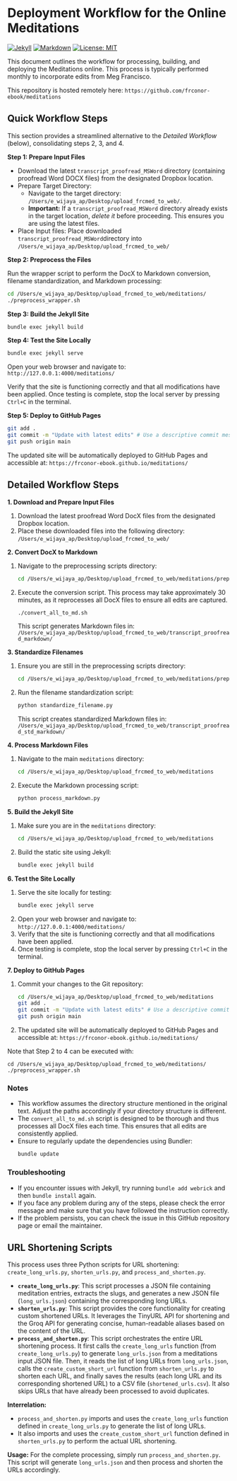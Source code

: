 # Deployment Workflow for the Online Meditations
[![Jekyll](https://img.shields.io/badge/built%20with-Jekyll-red.svg)](https://jekyllrb.com/)
[![Markdown](https://img.shields.io/badge/markdown-%23000000.svg?logo=markdown)](https://www.markdownguide.org/)
[![License: MIT](https://img.shields.io/badge/License-MIT-yellow.svg)](https://opensource.org/licenses/MIT)

This document outlines the workflow for processing, building, and deploying the Meditations online. This process is typically performed monthly to incorporate edits from Meg Francisco.

This repository is hosted remotely here: `https://github.com/frconor-ebook/meditations`



## Quick Workflow Steps

This section provides a streamlined alternative to the *Detailed Workflow* (below), consolidating steps 2, 3, and 4.

**Step 1: Prepare Input Files**

-   Download the latest `transcript_proofread_MSWord` directory (containing proofread Word DOCX files) from the designated Dropbox location.
-   Prepare Target Directory:
    *   Navigate to the target directory: `/Users/e_wijaya_ap/Desktop/upload_frcmed_to_web/`.
    *   **Important:** If a `transcript_proofread_MSWord` directory already exists in the target location, *delete it* before proceeding.  This ensures you are using the latest files.
-  Place Input files: Place downloaded `transcript_proofread_MSWord`directory into `/Users/e_wijaya_ap/Desktop/upload_frcmed_to_web/`


**Step 2: Preprocess the Files**

Run the wrapper script to perform the DocX to Markdown conversion, filename standardization, and Markdown processing:

```bash
cd /Users/e_wijaya_ap/Desktop/upload_frcmed_to_web/meditations/
./preprocess_wrapper.sh
```

**Step 3: Build the Jekyll Site**

```bash
bundle exec jekyll build
```

**Step 4: Test the Site Locally**

```bash
bundle exec jekyll serve
```

Open your web browser and navigate to: `http://127.0.0.1:4000/meditations/`

Verify that the site is functioning correctly and that all modifications have been applied. Once testing is complete, stop the local server by pressing `Ctrl+C` in the terminal.

**Step 5: Deploy to GitHub Pages**

```bash
git add .
git commit -m "Update with latest edits" # Use a descriptive commit message
git push origin main
```

The updated site will be automatically deployed to GitHub Pages and accessible at: `https://frconor-ebook.github.io/meditations/`


## Detailed Workflow Steps

**1. Download and Prepare Input Files**

1. Download the latest proofread Word DocX files from the designated Dropbox location.
2. Place these downloaded files into the following directory:
    `/Users/e_wijaya_ap/Desktop/upload_frcmed_to_web/`

**2. Convert DocX to Markdown**

1. Navigate to the preprocessing scripts directory:
    ```bash
    cd /Users/e_wijaya_ap/Desktop/upload_frcmed_to_web/meditations/preprocessing_scripts/
    ```
2. Execute the conversion script. This process may take approximately 30 minutes, as it reprocesses all DocX files to ensure all edits are captured.
    ```bash
    ./convert_all_to_md.sh
    ```
    This script generates Markdown files in:
    `/Users/e_wijaya_ap/Desktop/upload_frcmed_to_web/transcript_proofread_markdown/`

**3. Standardize Filenames**

1. Ensure you are still in the preprocessing scripts directory:
    ```bash
    cd /Users/e_wijaya_ap/Desktop/upload_frcmed_to_web/meditations/preprocessing_scripts/
    ```
2. Run the filename standardization script:
    ```bash
    python standardize_filename.py
    ```
    This script creates standardized Markdown files in:
    `/Users/e_wijaya_ap/Desktop/upload_frcmed_to_web/transcript_proofread_std_markdown/`

**4. Process Markdown Files**

1. Navigate to the main `meditations` directory:
    ```bash
    cd /Users/e_wijaya_ap/Desktop/upload_frcmed_to_web/meditations
    ```
2. Execute the Markdown processing script:
    ```bash
    python process_markdown.py
    ```

**5. Build the Jekyll Site**

1. Make sure you are in the `meditations` directory:
    ```bash
    cd /Users/e_wijaya_ap/Desktop/upload_frcmed_to_web/meditations
    ```
2. Build the static site using Jekyll:
    ```bash
    bundle exec jekyll build
    ```

**6. Test the Site Locally**

1. Serve the site locally for testing:
    ```bash
    bundle exec jekyll serve
    ```
2. Open your web browser and navigate to:
    `http://127.0.0.1:4000/meditations/`
3. Verify that the site is functioning correctly and that all modifications have been applied.
4. Once testing is complete, stop the local server by pressing `Ctrl+C` in the terminal.

**7. Deploy to GitHub Pages**

1. Commit your changes to the Git repository:
    ```bash
    cd /Users/e_wijaya_ap/Desktop/upload_frcmed_to_web/meditations
    git add .
    git commit -m "Update with latest edits" # Use a descriptive commit message
    git push origin main
    ```
2. The updated site will be automatically deployed to GitHub Pages and accessible at:
    `https://frconor-ebook.github.io/meditations/`


Note that Step 2 to 4 can be executed with:

```
cd /Users/e_wijaya_ap/Desktop/upload_frcmed_to_web/meditations/
./preprocess_wrapper.sh
```

### Notes

*   This workflow assumes the directory structure mentioned in the original text. Adjust the paths accordingly if your directory structure is different.
*   The `convert_all_to_md.sh` script is designed to be thorough and thus processes all DocX files each time. This ensures that all edits are consistently applied.
*   Ensure to regularly update the dependencies using Bundler:
    ```bash
    bundle update
    ```

### Troubleshooting

*   If you encounter issues with Jekyll, try running `bundle add webrick` and then `bundle install` again.
*   If you face any problem during any of the steps, please check the error message and make sure that you have followed the instruction correctly.
*   If the problem persists, you can check the issue in this GitHub repository page or email the maintainer.


## URL Shortening Scripts

This process uses three Python scripts for URL shortening: `create_long_urls.py`, `shorten_urls.py`, and `process_and_shorten.py`.

* **`create_long_urls.py`**: This script processes a JSON file containing meditation entries, extracts the slugs, and generates a new JSON file (`long_urls.json`) containing the corresponding long URLs.
* **`shorten_urls.py`**: This script provides the core functionality for creating custom shortened URLs. It leverages the TinyURL API for shortening and the Groq API for generating concise, human-readable aliases based on the content of the URL.
* **`process_and_shorten.py`**: This script orchestrates the entire URL shortening process. It first calls the `create_long_urls` function (from `create_long_urls.py`) to generate `long_urls.json` from a meditations input JSON file. Then, it reads the list of long URLs from `long_urls.json`, calls the `create_custom_short_url` function from `shorten_urls.py` to shorten each URL, and finally saves the results (each long URL and its corresponding shortened URL) to a CSV file (`shortened_urls.csv`). It also skips URLs that have already been processed to avoid duplicates.

**Interrelation:**
- `process_and_shorten.py` imports and uses the `create_long_urls` function defined in `create_long_urls.py` to generate the list of long URLs.
- It also imports and uses the `create_custom_short_url` function defined in `shorten_urls.py` to perform the actual URL shortening.

**Usage:**
For the complete processing, simply run `process_and_shorten.py`. This script will generate `long_urls.json` and then process and shorten the URLs accordingly.


